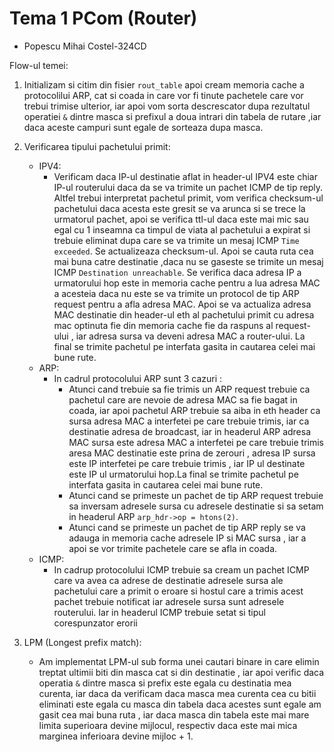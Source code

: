 # Tema 1 PCom (Router)

* Popescu Mihai Costel-324CD

Flow-ul temei:

1. Initializam si citim din fisier ```rout_table``` apoi cream memoria cache a protocolilui ARP,
   cat si coada in care vor fi tinute pachetele care vor trebui trimise ulterior, iar apoi vom sorta
   descrescator dupa rezultatul operatiei ```&``` dintre masca si prefixul a doua intrari din tabela
   de rutare ,iar daca aceste campuri sunt egale de sorteaza dupa masca.
2. Verificarea tipului pachetului primit:
    * IPV4:
        * Verificam daca IP-ul destinatie aflat in header-ul IPV4 este chiar IP-ul routerului daca da
          se va trimite un pachet ICMP de tip reply. Altfel trebui interpretat pachetul primit,
          vom verifica checksum-ul pachetului daca acesta este gresit se va arunca si se trece la
          urmatorul pachet, apoi se verifica ttl-ul daca este mai mic sau egal cu 1 inseamna ca timpul
          de viata al pachetului a expirat si trebuie eliminat dupa care se va trimite un mesaj
          ICMP ```Time exceeded```.
          Se actualizeaza checksum-ul. Apoi se cauta ruta cea mai buna catre destinatie ,daca nu se gaseste
          se trimite un mesaj ICMP ```Destination unreachable```. Se verifica daca adresa IP a urmatorului
          hop este in memoria cache pentru a lua adresa MAC a acesteia daca nu este se va trimite un
          protocol de tip ARP request pentru a afla adresa MAC. Apoi se va actualiza adresa MAC destinatie din
          header-ul eth al pachetului primit cu adresa mac optinuta fie din memoria cache fie da raspuns al request-ului
          , iar adresa sursa va deveni adresa MAC a router-ului. La final se trimite pachetul pe interfata gasita in cautarea
          celei mai bune rute.
    * ARP:
        * In cadrul protocolului ARP sunt 3 cazuri :
          * Atunci cand trebuie sa fie trimis un ARP request trebuie ca pachetul care are nevoie
          de adresa MAC sa fie bagat in coada, iar apoi pachetul ARP trebuie sa aiba in eth header
          ca sursa adresa MAC a interfetei pe care trebuie trimis, iar ca destinatie adresa de broadcast,
          iar in headerul ARP adresa MAC sursa este adresa MAC a interfetei pe care trebuie trimis 
          aresa MAC destinatie este prina de zerouri , adresa IP sursa este IP interfetei pe care trebuie trimis
          , iar IP ul destinate este IP ul urmatorului hop.La final se trimite pachetul pe interfata gasita in cautarea
            celei mai bune rute.
          * Atunci cand se primeste un pachet de tip ARP request trebuie sa inversam adresele sursa cu 
          adresele destinatie si sa setam in headerul ARP ```arp_hdr->op = htons(2)```.
          * Atunci cand se primeste un pachet de tip ARP reply se va adauga in memoria cache adresele IP si MAC sursa
          , iar a apoi se vor trimite pachetele care se afla in coada.
    * ICMP:
        * In cadrup protocolului ICMP trebuie sa cream un pachet ICMP care va avea ca adrese de destinatie
        adresele sursa ale pachetului care a primit o eroare si hostul care a trimis acest pachet trebuie notificat
        iar adresele sursa sunt adresele routerului. Iar in headerul ICMP trebuie setat si tipul corespunzator erorii
    
3. LPM (Longest prefix match):
   * Am implementat LPM-ul sub forma unei cautari binare in care elimin treptat ultimii biti din masca cat si din destinatie
   , iar apoi verific daca operatia ```&``` dintre masca si prefix este egala cu destinatia mea curenta, iar daca da 
   verificam daca masca mea curenta cea cu bitii eliminati este egala cu masca din tabela daca acestes sunt 
   egale am gasit cea mai buna ruta , iar daca masca din tabela este mai mare limita superioara devine mijlocul, 
   respectiv daca este mai mica marginea inferioara devine mijloc + 1.
          
